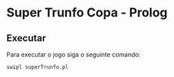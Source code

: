 ﻿# Super Trunfo Copa - Prolog


## Executar
Para executar o jogo siga o seguinte comando:

```bash
swipl superTrunfo.pl
```



